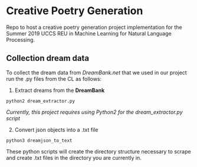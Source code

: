 # Creative Poetry Generation
Repo to host a creative poetry generation project implementation for the Summer 2019 UCCS REU in Machine Learning for Natural Language Processing.

## Collection dream data
To collect the dream data from _DreamBank.net_ that we used in our project run the .py files from the CL as follows:


  1. Extract dreams from the **DreamBank**
  ```
  python2 dream_extractor.py
  ```
  *Currently, this project requires using Python2 for the dream_extractor.py script*


  2. Convert json objects into a .txt file
  ```
  python3 dreamjson_to_text
  ```
These python scripts will create the directory structure necessary to scrape and create .txt files in the directory you are currently in.
